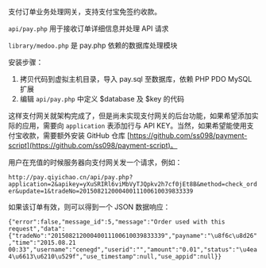 支付订单业务处理网关，支持支付宝免签约收款。

`api/pay.php` 用于接收订单详细信息并处理 API 请求

`library/medoo.php` 是 pay.php 依赖的数据库处理模块

安装步骤：

 1. 拷贝代码到虚拟主机目录，导入 pay.sql 至数据库，依赖 PHP PDO MySQL 扩展
 2. 编辑 `api/pay.php` 中定义 $database 及 $key 的代码

这样支付网关就架构完成了，但是尚未实现支付网关的后台功能，如果希望添加实际的应用，需要向 `application` 表添加行与 API KEY。当然，如果希望能使用支付宝收款，需要额外安装 GitHub 仓库 [https://github.com/ss098/payment-script](https://github.com/ss098/payment-script)。

用户在充值的时候服务器向支付网关发一个请求，例如：

`http://pay.qiyichao.cn/api/pay.php?application=2&apikey=yXuSRIRl6viMbVyTJQpkv2h7cf0jEt8B&method=check_order&update=1&tradeNo=20150821200040011100610039833339`

如果该订单有效，则可以得到一个 JSON 数据响应：

`{"error":false,"message_id":5,"message":"Order used with this request","data":{"tradeNo":"20150821200040011100610039833339","payname":"\u8f6c\u8d26","time":"2015.08.21 00:33","username":"cenegd","userid":"","amount":"0.01","status":"\u4ea4\u6613\u6210\u529f","use_timestamp":null,"use_appid":null}}`
